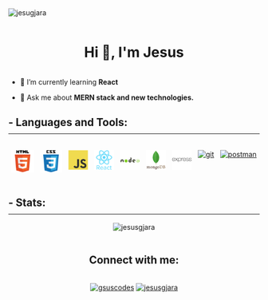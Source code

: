 <img align="center" src="https://i.ibb.co/cbq0Rys/Jesus-G-Jara.png" alt="jesugjara"/>

<h1 style="padding:15px 0" align="center">Hi 👋, I'm Jesus</h1>
<!-- <h3 style="padding-bottom:10px" align="center">Full-stack Web Developer.</h3> -->

- 🌱 I’m currently learning **React**

- 💬 Ask me about **MERN stack and new technologies.**

<!-- github-streak -->

<!--<div align="center">
<p><img align="center" src="https://github-readme-streak-stats.herokuapp.com/?user=jesusgjara&hide_border=true&theme=tokyonight_duo" alt="jesusgjara" /></p>
</div>-->

<!-- Languages and tools -->

<h2 align="left" style="border-bottom:1px solid; padding-bottom:10px;"> - Languages and Tools: </h2>

<!-- Tech icons -->

<div align="center" style="display:flex;justify-content:space-around; padding:15px 0px">
  <a href="https://www.w3.org/html/" target="_blank" rel="noreferrer"> 
    <img src="https://raw.githubusercontent.com/devicons/devicon/master/icons/html5/html5-original-wordmark.svg" alt="html5" width="45" height="45"/> 
  </a>
  <a href="https://www.w3schools.com/css/" target="_blank" rel="noreferrer"> 
    <img src="https://raw.githubusercontent.com/devicons/devicon/master/icons/css3/css3-original-wordmark.svg" alt="css3" width="45" height="45"/> 
  </a>
  <a href="https://developer.mozilla.org/en-US/docs/Web/JavaScript" target="_blank" rel="noreferrer"> 
    <img src="https://raw.githubusercontent.com/devicons/devicon/master/icons/javascript/javascript-original.svg" alt="javascript" width="40" height="40"/> 
  </a>
  <a href="https://reactjs.org/" target="_blank" rel="noreferrer"> 
    <img src="https://raw.githubusercontent.com/devicons/devicon/master/icons/react/react-original-wordmark.svg" alt="react" width="40" height="40"/> 
  </a>
  <a href="https://nodejs.org" target="_blank" rel="noreferrer"> 
    <img src="https://raw.githubusercontent.com/devicons/devicon/master/icons/nodejs/nodejs-original-wordmark.svg" alt="nodejs" width="40" height="40"/> 
  </a>
  <a href="https://www.mongodb.com/" target="_blank" rel="noreferrer"> 
    <img src="https://raw.githubusercontent.com/devicons/devicon/master/icons/mongodb/mongodb-original-wordmark.svg" alt="mongodb" width="40" height="40"/> 
  </a> 
  <a href="https://expressjs.com" target="_blank" rel="noreferrer"> 
    <img src="https://raw.githubusercontent.com/devicons/devicon/master/icons/express/express-original-wordmark.svg" alt="express" width="40" height="40"/> 
  </a> 
  <a href="https://git-scm.com/" target="_blank" rel="noreferrer"> 
    <img src="https://www.vectorlogo.zone/logos/git-scm/git-scm-icon.svg" alt="git" width="40" height="40"/> 
  </a>       
  <a href="https://postman.com" target="_blank" rel="noreferrer"> 
    <img src="https://www.vectorlogo.zone/logos/getpostman/getpostman-icon.svg" alt="postman" width="40" height="40"/> 
  </a>  
</div>

<!-- Cards -->
<h2 align="left" style="border-bottom:1px solid; padding-bottom:10px;"> - Stats: </h2>

<div align="center" style="display:flex; flex-direction: column;">

  <div>
    <img src="https://github-readme-stats.vercel.app/api?username=jesusgjara&show_icons=true&locale=en&theme=tokyonight&hide_border=true&hide=issues" alt="jesusgjara" />
  </div>

 <!-- <div style="padding:10px ">
    <img src="https://github-readme-stats.vercel.app/api/top-langs?username=jesusgjara&show_icons=true&locale=en&layout=compact&theme=tokyonight&hide_border=true" alt="jesusgjara" /> 
 </div> --> 

</div>

<h2 style="padding: 15px 0" align="center">Connect with me:</h2>

<p align="center">
<a href="https://twitter.com/gsuscodes" target="blank"><img align="center" src="https://raw.githubusercontent.com/rahuldkjain/github-profile-readme-generator/master/src/images/icons/Social/twitter.svg" alt="gsuscodes" height="30" width="40" /></a>
<a href="https://linkedin.com/in/jesusgjara" target="blank"><img align="center" src="https://raw.githubusercontent.com/rahuldkjain/github-profile-readme-generator/master/src/images/icons/Social/linked-in-alt.svg" alt="jesusgjara" height="30" width="40" /></a>
</p>
